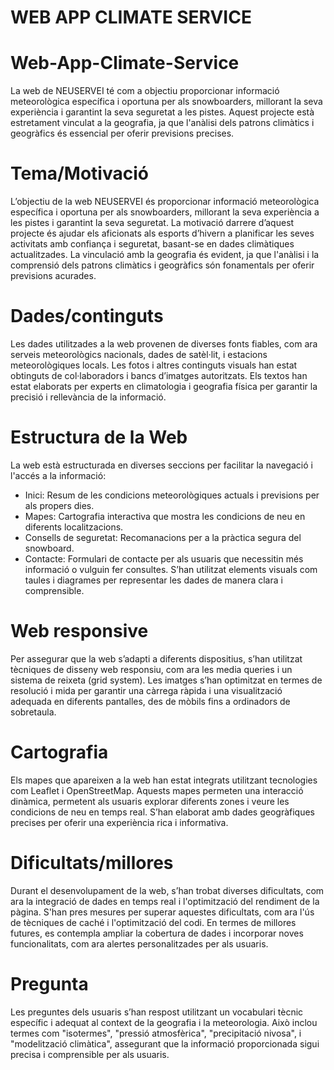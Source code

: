 # WEB APP CLIMATE SERVICE

# Web-App-Climate-Service
La web de NEUSERVEI té com a objectiu proporcionar informació meteorològica específica i oportuna per als snowboarders, millorant la seva experiència i garantint la seva seguretat a les pistes. Aquest projecte està estretament vinculat a la geografia, ja que l'anàlisi dels patrons climàtics i geogràfics és essencial per oferir previsions precises.

# Tema/Motivació
L’objectiu de la web NEUSERVEI és proporcionar informació meteorològica específica i oportuna per als snowboarders, millorant la seva experiència a les pistes i garantint la seva seguretat. La motivació darrere d’aquest projecte és ajudar els aficionats als esports d’hivern a planificar les seves activitats amb confiança i seguretat, basant-se en dades climàtiques actualitzades. La vinculació amb la geografia és evident, ja que l'anàlisi i la comprensió dels patrons climàtics i geogràfics són fonamentals per oferir previsions acurades.

# Dades/continguts
Les dades utilitzades a la web provenen de diverses fonts fiables, com ara serveis meteorològics nacionals, dades de satèl·lit, i estacions meteorològiques locals. Les fotos i altres continguts visuals han estat obtinguts de col·laboradors i bancs d’imatges autoritzats. Els textos han estat elaborats per experts en climatologia i geografia física per garantir la precisió i rellevància de la informació.

# Estructura de la Web
La web està estructurada en diverses seccions per facilitar la navegació i l'accés a la informació:

- Inici: Resum de les condicions meteorològiques actuals i previsions per als propers dies.
- Mapes: Cartografia interactiva que mostra les condicions de neu en diferents localitzacions.
- Consells de seguretat: Recomanacions per a la pràctica segura del snowboard.
- Contacte: Formulari de contacte per als usuaris que necessitin més informació o vulguin fer consultes.
S’han utilitzat elements visuals com taules i diagrames per representar les dades de manera clara i comprensible.

# Web responsive
Per assegurar que la web s’adapti a diferents dispositius, s’han utilitzat tècniques de disseny web responsiu, com ara les media queries i un sistema de reixeta (grid system). Les imatges s’han optimitzat en termes de resolució i mida per garantir una càrrega ràpida i una visualització adequada en diferents pantalles, des de mòbils fins a ordinadors de sobretaula.

# Cartografia
Els mapes que apareixen a la web han estat integrats utilitzant tecnologies com Leaflet i OpenStreetMap. Aquests mapes permeten una interacció dinàmica, permetent als usuaris explorar diferents zones i veure les condicions de neu en temps real. S’han elaborat amb dades geogràfiques precises per oferir una experiència rica i informativa.

# Dificultats/millores
Durant el desenvolupament de la web, s’han trobat diverses dificultats, com ara la integració de dades en temps real i l'optimització del rendiment de la pàgina. S'han pres mesures per superar aquestes dificultats, com ara l'ús de tècniques de caché i l'optimització del codi. En termes de millores futures, es contempla ampliar la cobertura de dades i incorporar noves funcionalitats, com ara alertes personalitzades per als usuaris.

# Pregunta
Les preguntes dels usuaris s’han respost utilitzant un vocabulari tècnic específic i adequat al context de la geografia i la meteorologia. Això inclou termes com "isotermes", "pressió atmosfèrica", "precipitació nivosa", i "modelització climàtica", assegurant que la informació proporcionada sigui precisa i comprensible per als usuaris.
